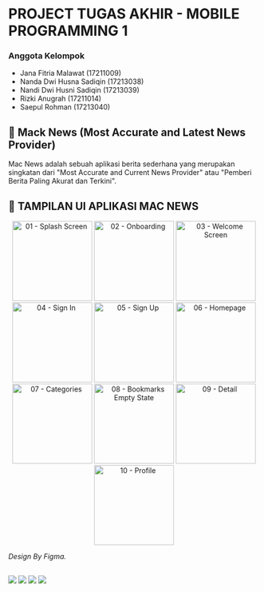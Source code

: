 # PROJECT TUGAS AKHIR - MOBILE PROGRAMMING 1

### Anggota Kelompok 
- Jana Fitria Malawat (17211009)
- Nanda Dwi Husna Sadiqin (17213038)
- Nandi Dwi Husni Sadiqin (17213039)
- Rizki Anugrah (17211014)
- Saepul Rohman (17213040)

## 📰 Mack News (Most Accurate and Latest News Provider)

Mac News adalah sebuah aplikasi berita sederhana yang merupakan singkatan dari "Most Accurate and Current News Provider" atau "Pemberi Berita Paling Akurat dan Terkini".

## 🎨 TAMPILAN UI APLIKASI MAC NEWS

<div align="center">
    <img src="https://github.com/rhmnsae/ProjectTugasAkhir-MobileProgramming1/assets/94337229/7869634a-5d4f-4b6f-9cb1-de62a0ad3bc3" alt="01 - Splash Screen" width="160">
    <img src="https://github.com/rhmnsae/ProjectTugasAkhir-MobileProgramming1/assets/94337229/5bc721cb-069d-4690-97c0-63c57e20469a" alt="02 - Onboarding" width="160">
    <img src="https://github.com/rhmnsae/ProjectTugasAkhir-MobileProgramming1/assets/94337229/5d23931d-de51-4065-9d14-431fc74d5a39" alt="03 - Welcome Screen" width="160">
    <img src="https://github.com/rhmnsae/ProjectTugasAkhir-MobileProgramming1/assets/94337229/67cda29b-a865-434b-9f75-9eeb23875c5c" alt="04 - Sign In" width="160">
    <img src="https://github.com/rhmnsae/ProjectTugasAkhir-MobileProgramming1/assets/94337229/b19c4b4e-280a-4697-a41f-b7272840c7bd" alt="05 - Sign Up" width="160">
    <img src="https://github.com/rhmnsae/ProjectTugasAkhir-MobileProgramming1/assets/94337229/21888472-e483-4bb4-98da-6349746df6ff" alt="06 - Homepage" width="160">
    <img src="https://github.com/rhmnsae/ProjectTugasAkhir-MobileProgramming1/assets/94337229/3da8e289-d60c-4823-bf77-5e80816565d6" alt="07 - Categories" width="160">
    <img src="https://github.com/rhmnsae/ProjectTugasAkhir-MobileProgramming1/assets/94337229/9158c936-e493-42b1-80de-1ac838be3096" alt="08 - Bookmarks Empty State" width="160">
    <img src="https://github.com/rhmnsae/ProjectTugasAkhir-MobileProgramming1/assets/94337229/370836dd-4835-4f6a-ad11-0ad1594c6a05" alt="09 - Detail" width="160">
    <img src="https://github.com/rhmnsae/ProjectTugasAkhir-MobileProgramming1/assets/94337229/f28c58a0-898f-404d-809c-b99cee6af44d" alt="10 - Profile" width="160">
</div>

*Design By Figma.*

</ul>
<h2></h2>
<p><img src="https://img.shields.io/badge/React_Native-20232A?style=for-the-badge&logo=react&logoColor=61DAFB" />
<img src="https://img.shields.io/badge/JavaScript-F7DF1E?style=for-the-badge&logo=javascript&logoColor=black" />
<img src="https://img.shields.io/badge/Visual_Studio_Code-0078D4?style=for-the-badge&logo=visual%20studio%20code&logoColor=white" />
<img src="https://img.shields.io/badge/GitHub-100000?style=for-the-badge&logo=github&logoColor=white" />
<ul>



